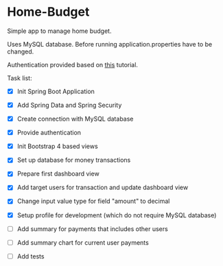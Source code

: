 # Home-Budget
Simple app to manage home budget.

Uses MySQL database. Before running application.properties have to be changed.

Authentication provided based on [this](https://medium.com/@gustavo.ponce.ch/spring-boot-spring-mvc-spring-security-mysql-a5d8545d837d) tutorial.

Task list:

- [x] Init Spring Boot Application
- [x] Add Spring Data and Spring Security
- [x] Create connection with MySQL database
- [x] Provide authentication
- [x] Init Bootstrap 4 based views
- [x] Set up database for money transactions
- [x] Prepare first dashboard view
- [x] Add target users for transaction and update dashboard view
- [x] Change input value type for field "amount" to decimal
- [x] Setup profile for development (which do not require MySQL database)
- [ ] Add summary for payments that includes other users
- [ ] Add summary chart for current user payments
- [ ] Add tests

 